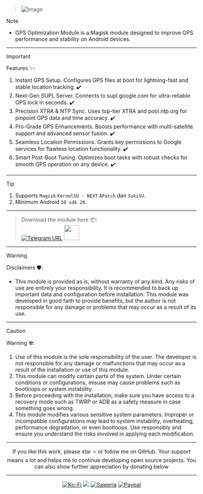 > ![Image](https://github.com/user-attachments/assets/ca003a2c-a420-4fca-920a-6154c5d502ac)

> [!NOTE]
> - GPS Optimization Module is a Magisk module designed to improve GPS performance and stability on Android devices.
<hr/>

> [!IMPORTANT]  
> Features ✨:  
> 1. Instant GPS Setup. Configures GPS files at boot for lightning-fast and stable location tracking. ✔️  
> 2. Next-Gen SUPL Server. Connects to supl.google.com for ultra-reliable GPS lock in seconds. ✔️  
> 3. Precision XTRA & NTP Sync. Uses top-tier XTRA and pool.ntp.org for pinpoint GPS data and time accuracy. ✔️  
> 4. Pro-Grade GPS Enhancements. Boosts performance with multi-satellite support and advanced sensor fusion. ✔️  
> 5. Seamless Location Permissions. Grants key permissions to Google services for flawless location functionality. ✔️  
> 6. Smart Post-Boot Tuning. Optimizes boot tasks with robust checks for smooth GPS operation on any device. ✔️  
<hr/>

> [!TIP]
> 1. Supports `Magisk` `KernelSU - NEXT` `APatch` dan `SukiSU`.
> 2. Minimum Android `10 sdk 29`.
<hr/>

> Download the module here 📦:                  
> [![Telegram URL](https://img.shields.io/badge/Telegram-Join-2CA5E?style=social&logo=telegram)](https://t.me/modulkuntul)
> <img src="https://github.com/Anmol-Baranwal/Cool-GIFs-For-GitHub/assets/74038190/34376b0e-4ae2-4278-9d3d-82e8016a87d6" width="40">&nbsp;
<hr/>

> [!WARNING]
> Disclaimers 🛡️:
> - This module is provided as is, without warranty of any kind. Any risks of use are entirely your responsibility. It is recommended to back up important data and configuration before installation. This module was developed in good faith to provide benefits, but the author is not responsible for any damage or problems that may occur as a result of its use.
<hr/>

> [!CAUTION]
> Warning ☢️:
> 1. Use of this module is the sole responsibility of the user. The developer is not responsible for any damage or malfunctions that may occur as a result of the installation or use of this module.
> 2. This module can modify certain parts of the system. Under certain conditions or configurations, misuse may cause problems such as bootloops or system instability.
> 3. Before proceeding with the installation, make sure you have access to a recovery mode such as TWRP or ADB as a safety measure in case something goes wrong.
> 4. This module modifies various sensitive system parameters. Improper or incompatible configurations may lead to system instability, overheating, performance degradation, or even bootloops. Use responsibly and ensure you understand the risks involved in applying each modification.
<hr/>

<div align="center">
If you like this work, please star ⭐ or follow me on GitHub.
Your support means a lot and helps me to continue developing open source projects.
You can also show further appreciation by donating below
<div align="center">
<hr/>

[![Ko-Fi](https://img.shields.io/badge/Ko--fi-F16061?style=for-the-badge&logo=ko-fi&logoColor=white)](https://ko-fi.com/illumi666)
[![](https://img.shields.io/badge/-Trakteer-red?style=for-the-badge)](https://trakteer.id/demonica/tip)
[![Saweria](https://img.shields.io/badge/-Saweria-yellow?style=for-the-badge&logoColor=white)](https://saweria.co/DEMONICA)
[![Paypal](https://img.shields.io/badge/Paypal-blue?style=for-the-badge&logoColor=white)](https://www.paypal.com/paypalme/faniadittiya)
